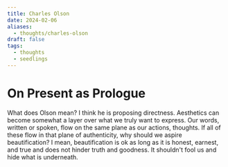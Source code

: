 ```yaml
---
title: Charles Olson
date: 2024-02-06
aliases:
  - thoughts/charles-olson
draft: false
tags:
  - thoughts
  - seedlings
---
```

# On Present as Prologue

What does Olson mean? I think he is proposing directness. Aesthetics can become somewhat a layer over what we truly want to express. Our words, written or spoken, flow on the same plane as our actions, thoughts. If all of these flow in that plane of authenticity, why should we aspire beautification? I mean, beautification is ok as long as it is honest, earnest, and true and does not hinder truth and goodness. It shouldn't fool us and hide what is underneath.